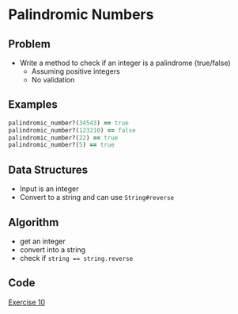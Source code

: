 # Palindromic Numbers

## Problem

- Write a method to check if an integer is a palindrome (true/false)
  - Assuming positive integers
  - No validation


## Examples

```ruby
palindromic_number?(34543) == true
palindromic_number?(123210) == false
palindromic_number?(22) == true
palindromic_number?(5) == true
```

## Data Structures

- Input is an integer
- Convert to a string and can use `String#reverse`

## Algorithm

- get an integer
- convert into a string
- check if `string == string.reverse`

## Code
[Exercise 10](/exercise_10.rb)